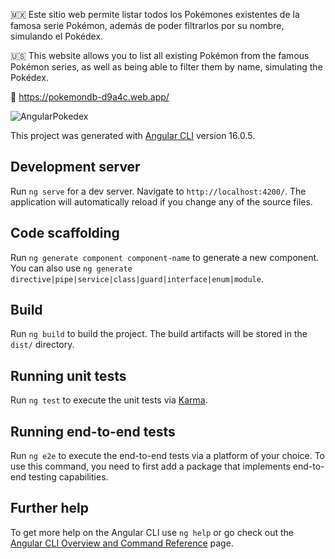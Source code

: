 🇲🇽 Este sitio web permite listar todos los Pokémones existentes de la famosa serie Pokémon, además de poder filtrarlos por su nombre, simulando el Pokédex.

🇺🇸 This website allows you to list all existing Pokémon from the famous Pokémon series, as well as being able to filter them by name, simulating the Pokédex.

🔗 https://pokemondb-d9a4c.web.app/


![AngularPokedex](https://github.com/user-attachments/assets/3e02cdf9-7890-4c8d-8149-f3ea40c81df7)


This project was generated with [Angular CLI](https://github.com/angular/angular-cli) version 16.0.5.
## Development server

Run `ng serve` for a dev server. Navigate to `http://localhost:4200/`. The application will automatically reload if you change any of the source files.

## Code scaffolding

Run `ng generate component component-name` to generate a new component. You can also use `ng generate directive|pipe|service|class|guard|interface|enum|module`.

## Build

Run `ng build` to build the project. The build artifacts will be stored in the `dist/` directory.

## Running unit tests

Run `ng test` to execute the unit tests via [Karma](https://karma-runner.github.io).

## Running end-to-end tests

Run `ng e2e` to execute the end-to-end tests via a platform of your choice. To use this command, you need to first add a package that implements end-to-end testing capabilities.

## Further help

To get more help on the Angular CLI use `ng help` or go check out the [Angular CLI Overview and Command Reference](https://angular.io/cli) page.
